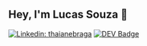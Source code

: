 ## Hey, I'm Lucas Souza  👋
[![Linkedin: thaianebraga](https://img.shields.io/badge/-Linkedin-blue?style=flat-square&logo=Linkedin&logoColor=white&link=https://www.linkedin.com/in/lucasfasouza/)](https://www.linkedin.com/in/lucasfasouza/)
[![DEV Badge](https://img.shields.io/badge/-DEV.to-000?style=flat-square&logo=dev.to&logoColor=white&link=https://dev.to/lucasfsouza)](https://dev.to/lucasfsouza)
